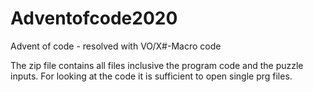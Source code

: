# Adventofcode2020
Advent of code - resolved with VO/X#-Macro code

The zip file contains all files inclusive the program code and the puzzle inputs. For looking at the code it is sufficient to open single prg files. 
